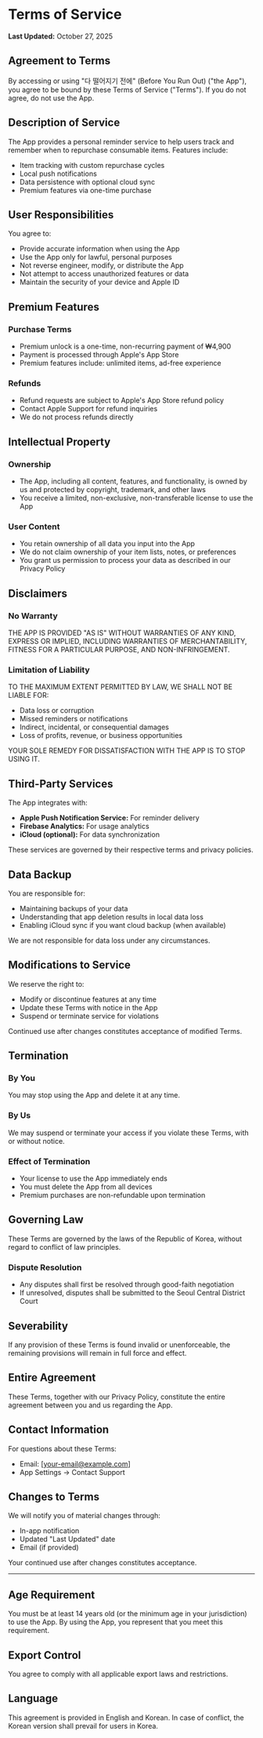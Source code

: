 # Terms of Service

**Last Updated:** October 27, 2025

## Agreement to Terms

By accessing or using "다 떨어지기 전에" (Before You Run Out) ("the App"), you agree to be bound by these Terms of Service ("Terms"). If you do not agree, do not use the App.

## Description of Service

The App provides a personal reminder service to help users track and remember when to repurchase consumable items. Features include:
- Item tracking with custom repurchase cycles
- Local push notifications
- Data persistence with optional cloud sync
- Premium features via one-time purchase

## User Responsibilities

You agree to:
- Provide accurate information when using the App
- Use the App only for lawful, personal purposes
- Not reverse engineer, modify, or distribute the App
- Not attempt to access unauthorized features or data
- Maintain the security of your device and Apple ID

## Premium Features

### Purchase Terms
- Premium unlock is a one-time, non-recurring payment of ₩4,900
- Payment is processed through Apple's App Store
- Premium features include: unlimited items, ad-free experience

### Refunds
- Refund requests are subject to Apple's App Store refund policy
- Contact Apple Support for refund inquiries
- We do not process refunds directly

## Intellectual Property

### Ownership
- The App, including all content, features, and functionality, is owned by us and protected by copyright, trademark, and other laws
- You receive a limited, non-exclusive, non-transferable license to use the App

### User Content
- You retain ownership of all data you input into the App
- We do not claim ownership of your item lists, notes, or preferences
- You grant us permission to process your data as described in our Privacy Policy

## Disclaimers

### No Warranty
THE APP IS PROVIDED "AS IS" WITHOUT WARRANTIES OF ANY KIND, EXPRESS OR IMPLIED, INCLUDING WARRANTIES OF MERCHANTABILITY, FITNESS FOR A PARTICULAR PURPOSE, AND NON-INFRINGEMENT.

### Limitation of Liability
TO THE MAXIMUM EXTENT PERMITTED BY LAW, WE SHALL NOT BE LIABLE FOR:
- Data loss or corruption
- Missed reminders or notifications
- Indirect, incidental, or consequential damages
- Loss of profits, revenue, or business opportunities

YOUR SOLE REMEDY FOR DISSATISFACTION WITH THE APP IS TO STOP USING IT.

## Third-Party Services

The App integrates with:
- **Apple Push Notification Service:** For reminder delivery
- **Firebase Analytics:** For usage analytics
- **iCloud (optional):** For data synchronization

These services are governed by their respective terms and privacy policies.

## Data Backup

You are responsible for:
- Maintaining backups of your data
- Understanding that app deletion results in local data loss
- Enabling iCloud sync if you want cloud backup (when available)

We are not responsible for data loss under any circumstances.

## Modifications to Service

We reserve the right to:
- Modify or discontinue features at any time
- Update these Terms with notice in the App
- Suspend or terminate service for violations

Continued use after changes constitutes acceptance of modified Terms.

## Termination

### By You
You may stop using the App and delete it at any time.

### By Us
We may suspend or terminate your access if you violate these Terms, with or without notice.

### Effect of Termination
- Your license to use the App immediately ends
- You must delete the App from all devices
- Premium purchases are non-refundable upon termination

## Governing Law

These Terms are governed by the laws of the Republic of Korea, without regard to conflict of law principles.

### Dispute Resolution
- Any disputes shall first be resolved through good-faith negotiation
- If unresolved, disputes shall be submitted to the Seoul Central District Court

## Severability

If any provision of these Terms is found invalid or unenforceable, the remaining provisions will remain in full force and effect.

## Entire Agreement

These Terms, together with our Privacy Policy, constitute the entire agreement between you and us regarding the App.

## Contact Information

For questions about these Terms:
- Email: [your-email@example.com]
- App Settings → Contact Support

## Changes to Terms

We will notify you of material changes through:
- In-app notification
- Updated "Last Updated" date
- Email (if provided)

Your continued use after changes constitutes acceptance.

---

## Age Requirement

You must be at least 14 years old (or the minimum age in your jurisdiction) to use the App. By using the App, you represent that you meet this requirement.

## Export Control

You agree to comply with all applicable export laws and restrictions.

## Language

This agreement is provided in English and Korean. In case of conflict, the Korean version shall prevail for users in Korea.
